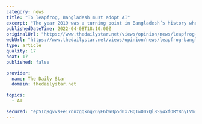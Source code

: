 ```yaml
---
category: news
title: "To leapfrog, Bangladesh must adopt AI"
excerpt: "The year 2019 was a turning point in Bangladesh’s history when it achieved self-sufficiency in rice production, more so considering that rice provides over 70"
publishedDateTime: 2022-04-08T18:10:00Z
originalUrl: "https://www.thedailystar.net/views/opinion/news/leapfrog-bangladesh-must-adopt-ai-3001021"
webUrl: "https://www.thedailystar.net/views/opinion/news/leapfrog-bangladesh-must-adopt-ai-3001021"
type: article
quality: 17
heat: 17
published: false

provider:
  name: The Daily Star
  domain: thedailystar.net

topics:
  - AI

secured: "epSIq9gvvs+e1YnnzgqkngZ6yE6bW0p5d0x7BQTwO0YQl8Sy4xfORY8nyLVmI4YtRka4xR/0ZQ5LHBzg3sEe0X+FS6kFAfpElLtr24i6nCdnRTay6VV6cfd796GOYilvBTYhXKFKEWdPvcUqv8lSSN2VpY7+ihsumfQLnLj7KNau/+l3oBEzXTuIkoIhtoBq6sAVnbS1J+PZq/2dsSFFRDy5fzEHKUsOtPupAowUIDV90fCnV3iEYuYJDEfWqVwQkbRCmlOacpOaVbIWyTdUKwNpoxzRwQDx7Cq14tSGSfBRaHyHEwmEjmVmisNE7A4/+jEod5ksRuYjc68P6tMXxlKkcwo7ujysibiwHBI7X/E=;LvmBkQJHF7VISf6KEXwcEg=="
---
```


